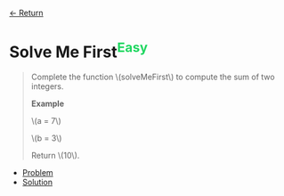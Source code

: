 [&larr; Return](https://hanggrian.github.io/grind-hackerrank/)

# Solve Me First<sup style="color: rgb(32, 215, 97);">Easy</sup>

> Complete the function \\(solveMeFirst\\) to compute the sum of two integers.
>
> **Example**
>
> \\(a = 7\\)
>
> \\(b = 3\\)
>
> Return \\(10\\).

- [Problem](https://www.hackerrank.com/challenges/solve-me-first/)
- [Solution](https://github.com/hanggrian/grind-hackerrank/blob/main/algorithms/src/main/java/algo/SolveMeFirst.java)
